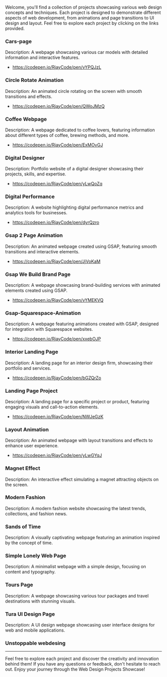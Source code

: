 
Welcome, you'll find a collection of projects showcasing various web design concepts and techniques. Each project is designed to demonstrate different aspects of web development, from animations and page transitions to UI design and layout. Feel free to explore each project by clicking on the links provided.

### Cars-page
Description: A webpage showcasing various car models with detailed information and interactive features.
- https://codepen.io/RjayCode/pen/vYPQJzL

### Circle Rotate Animation
Description: An animated circle rotating on the screen with smooth transitions and effects.
- https://codepen.io/RjayCode/pen/QWoJMzQ

### Coffee Webpage
Description: A webpage dedicated to coffee lovers, featuring information about different types of coffee, brewing methods, and more.
- https://codepen.io/RjayCode/pen/ExMOvGJ

### Digital Designer
Description: Portfolio website of a digital designer showcasing their projects, skills, and expertise.
- https://codepen.io/RjayCode/pen/yLwQoZq

### Digital Performance
Description: A website highlighting digital performance metrics and analytics tools for businesses.
- https://codepen.io/RjayCode/pen/dyrQzro

### Gsap 2 Page Animation
Description: An animated webpage created using GSAP, featuring smooth transitions and interactive elements.
- https://codepen.io/RjayCode/pen/JjVoKaM

### Gsap We Build Brand Page
Description: A webpage showcasing brand-building services with animated elements created using GSAP.
- https://codepen.io/RjayCode/pen/vYMEKVQ

### Gsap-Squarespace-Animation
Description: A webpage featuring animations created with GSAP, designed for integration with Squarespace websites.
- https://codepen.io/RjayCode/pen/xxebOJP

### Interior Landing Page
Description: A landing page for an interior design firm, showcasing their portfolio and services.
- https://codepen.io/RjayCode/pen/bGZQrZo

### Landing Page Project
Description: A landing page for a specific project or product, featuring engaging visuals and call-to-action elements.
- https://codepen.io/RjayCode/pen/NWJeGzK

### Layout Animation
Description: An animated webpage with layout transitions and effects to enhance user experience.
- https://codepen.io/RjayCode/pen/yLwGYqJ

### Magnet Effect
Description: An interactive effect simulating a magnet attracting objects on the screen.

### Modern Fashion
Description: A modern fashion website showcasing the latest trends, collections, and fashion news.

### Sands of Time
Description: A visually captivating webpage featuring an animation inspired by the concept of time.

### Simple Lonely Web Page
Description: A minimalist webpage with a simple design, focusing on content and typography.

### Tours Page
Description: A webpage showcasing various tour packages and travel destinations with stunning visuals.

### Tura UI Design Page
Description: A UI design webpage showcasing user interface designs for web and mobile applications.

### Unstoppable webdesing

---

Feel free to explore each project and discover the creativity and innovation behind them! If you have any questions or feedback, don't hesitate to reach out. Enjoy your journey through the Web Design Projects Showcase!
